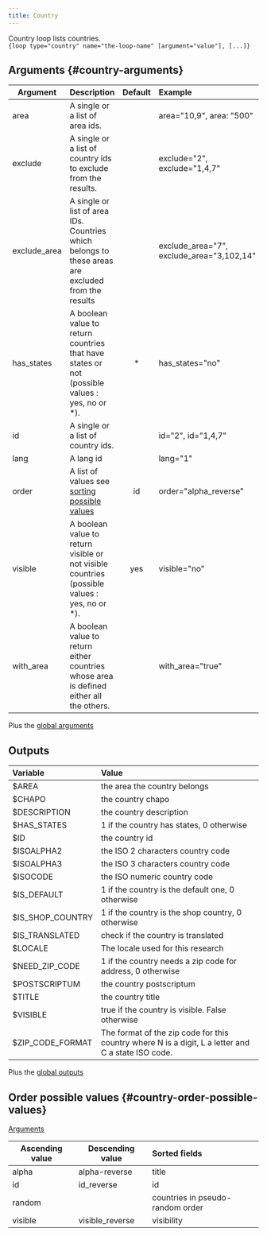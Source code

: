 ```yaml
---
title: Country
---
```


Country loop lists countries.   
`{loop type="country" name="the-loop-name" [argument="value"], [...]}`

## Arguments {#country-arguments}

| Argument     | Description                                                                                        | Default | Example                                   |
|--------------|:---------------------------------------------------------------------------------------------------|:-------:|:------------------------------------------|
| area         | A single or a list of area ids.                                                                    |         | area="10,9", area: "500"                  |                                                    |           | product="2"                 |
| exclude      | A single or a list of country ids to exclude from the results.                                     |         | exclude="2", exclude="1,4,7"              |
| exclude_area | A single or list of area IDs. Countries which belongs to these areas are excluded from the results |         | exclude_area="7", exclude_area="3,102,14" |
| has_states   | A boolean value to return countries that have states or not (possible values : yes, no or *).      |    *    | has_states="no"                           |
| id           | A single or a list of country ids.                                                                 |         | id="2", id="1,4,7"                        |
| lang         | A lang id                                                                                          |         | lang="1"                                  |
| order        | A list of values see [sorting possible values](#country-order-possible-values)                     |   id    | order="alpha_reverse"                     |
| visible      | A boolean value to return visible or not visible countries (possible values : yes, no or *).       |   yes   | visible="no"                              |
| with_area    | A boolean value to return either countries whose area is defined either all the others.            |         | with_area="true"                          |

Plus the [global arguments](./global_arguments)

## Outputs

| Variable         | Value                                                                                              |
|:-----------------|:---------------------------------------------------------------------------------------------------|
| $AREA            | the area the country belongs                                                                       |
| $CHAPO           | the country chapo                                                                                  |
| $DESCRIPTION     | the country description                                                                            |
| $HAS_STATES      | 1 if the country has states, 0 otherwise                                                           |
| $ID              | the country id                                                                                     |
| $ISOALPHA2       | the ISO 2 characters country code                                                                  |
| $ISOALPHA3       | the ISO 3 characters country code                                                                  |
| $ISOCODE         | the ISO numeric country code                                                                       |
| $IS_DEFAULT      | 1 if the country is the default one, 0 otherwise                                                   |
| $IS_SHOP_COUNTRY | 1 if the country is the shop country, 0 otherwise                                                  |
| $IS_TRANSLATED   | check if the country is translated                                                                 |
| $LOCALE          | The locale used for this research                                                                  |
| $NEED_ZIP_CODE   | 1 if the country needs a zip code for address, 0 otherwise                                         |
| $POSTSCRIPTUM    | the country postscriptum                                                                           |
| $TITLE           | the country title                                                                                  |
| $VISIBLE         | true if the country is visible. False otherwise                                                    |
| $ZIP_CODE_FORMAT | The format of the zip code for this country where N is a digit, L a letter and C a state ISO code. |

Plus the [global outputs](./global_arguments)

## Order possible values {#country-order-possible-values}
[Arguments](#country-arguments)

| Ascending value | Descending value | Sorted fields                    |
|-----------------|------------------|:---------------------------------|
| alpha           | alpha-reverse    | title                            |
| id              | id_reverse       | id                               |
| random          |                  | countries in pseudo-random order |
| visible         | visible_reverse  | visibility                       |

